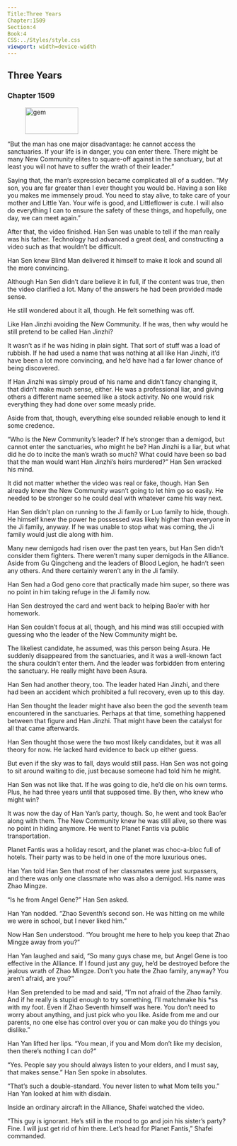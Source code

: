 ```yaml
---
Title:Three Years 
Chapter:1509 
Section:4 
Book:4 
CSS:../Styles/style.css 
viewport: width=device-width
---
```

  
## Three Years
### Chapter 1509
  
<figure>
	<img src="../Images/gem.gif" alt="gem" id="gem" width="120" height="60" />
</figure>
  

  
“But the man has one major disadvantage: he cannot access the sanctuaries. If your life is in danger, you can enter there. There might be many New Community elites to square-off against in the sanctuary, but at least you will not have to suffer the wrath of their leader.”

Saying that, the man’s expression became complicated all of a sudden. “My son, you are far greater than I ever thought you would be. Having a son like you makes me immensely proud. You need to stay alive, to take care of your mother and Little Yan. Your wife is good, and Littleflower is cute. I will also do everything I can to ensure the safety of these things, and hopefully, one day, we can meet again.”

After that, the video finished. Han Sen was unable to tell if the man really was his father. Technology had advanced a great deal, and constructing a video such as that wouldn’t be difficult.

Han Sen knew Blind Man delivered it himself to make it look and sound all the more convincing.

Although Han Sen didn’t dare believe it in full, if the content was true, then the video clarified a lot. Many of the answers he had been provided made sense.

He still wondered about it all, though. He felt something was off.

Like Han Jinzhi avoiding the New Community. If he was, then why would he still pretend to be called Han Jinzhi?

It wasn’t as if he was hiding in plain sight. That sort of stuff was a load of rubbish. If he had used a name that was nothing at all like Han Jinzhi, it’d have been a lot more convincing, and he’d have had a far lower chance of being discovered.

If Han Jinzhi was simply proud of his name and didn’t fancy changing it, that didn’t make much sense, either. He was a professional liar, and giving others a different name seemed like a stock activity. No one would risk everything they had done over some measly pride.

Aside from that, though, everything else sounded reliable enough to lend it some credence.

“Who is the New Community’s leader? If he’s stronger than a demigod, but cannot enter the sanctuaries, who might he be? Han Jinzhi is a liar, but what did he do to incite the man’s wrath so much? What could have been so bad that the man would want Han Jinzhi’s heirs murdered?” Han Sen wracked his mind.

It did not matter whether the video was real or fake, though. Han Sen already knew the New Community wasn’t going to let him go so easily. He needed to be stronger so he could deal with whatever came his way next.

Han Sen didn’t plan on running to the Ji family or Luo family to hide, though. He himself knew the power he possessed was likely higher than everyone in the Ji family, anyway. If he was unable to stop what was coming, the Ji family would just die along with him.

Many new demigods had risen over the past ten years, but Han Sen didn’t consider them fighters. There weren’t many super demigods in the Alliance. Aside from Gu Qingcheng and the leaders of Blood Legion, he hadn’t seen any others. And there certainly weren’t any in the Ji family.

Han Sen had a God geno core that practically made him super, so there was no point in him taking refuge in the Ji family now.

Han Sen destroyed the card and went back to helping Bao’er with her homework.

Han Sen couldn’t focus at all, though, and his mind was still occupied with guessing who the leader of the New Community might be.

The likeliest candidate, he assumed, was this person being Asura. He suddenly disappeared from the sanctuaries, and it was a well-known fact the shura couldn’t enter them. And the leader was forbidden from entering the sanctuary. He really might have been Asura.

Han Sen had another theory, too. The leader hated Han Jinzhi, and there had been an accident which prohibited a full recovery, even up to this day.

Han Sen thought the leader might have also been the god the seventh team encountered in the sanctuaries. Perhaps at that time, something happened between that figure and Han Jinzhi. That might have been the catalyst for all that came afterwards.

Han Sen thought those were the two most likely candidates, but it was all theory for now. He lacked hard evidence to back up either guess.

But even if the sky was to fall, days would still pass. Han Sen was not going to sit around waiting to die, just because someone had told him he might.

Han Sen was not like that. If he was going to die, he’d die on his own terms. Plus, he had three years until that supposed time. By then, who knew who might win?

It was now the day of Han Yan’s party, though. So, he went and took Bao’er along with them. The New Community knew he was still alive, so there was no point in hiding anymore. He went to Planet Fantis via public transportation.

Planet Fantis was a holiday resort, and the planet was choc-a-bloc full of hotels. Their party was to be held in one of the more luxurious ones.

Han Yan told Han Sen that most of her classmates were just surpassers, and there was only one classmate who was also a demigod. His name was Zhao Mingze.

“Is he from Angel Gene?” Han Sen asked.

Han Yan nodded. “Zhao Seventh’s second son. He was hitting on me while we were in school, but I never liked him.”

Now Han Sen understood. “You brought me here to help you keep that Zhao Mingze away from you?”

Han Yan laughed and said, “So many guys chase me, but Angel Gene is too effective in the Alliance. If I found just any guy, he’d be destroyed before the jealous wrath of Zhao Mingze. Don’t you hate the Zhao family, anyway? You aren’t afraid, are you?”

Han Sen pretended to be mad and said, “I’m not afraid of the Zhao family. And if he really is stupid enough to try something, I’ll matchmake his *ss with my foot. Even if Zhao Seventh himself was here. You don’t need to worry about anything, and just pick who you like. Aside from me and our parents, no one else has control over you or can make you do things you dislike.”

Han Yan lifted her lips. “You mean, if you and Mom don’t like my decision, then there’s nothing I can do?”

“Yes. People say you should always listen to your elders, and I must say, that makes sense.” Han Sen spoke in absolutes.

“That’s such a double-standard. You never listen to what Mom tells you.” Han Yan looked at him with disdain.

Inside an ordinary aircraft in the Alliance, Shafei watched the video.

“This guy is ignorant. He’s still in the mood to go and join his sister’s party? Fine. I will just get rid of him there. Let’s head for Planet Fantis,” Shafei commanded.